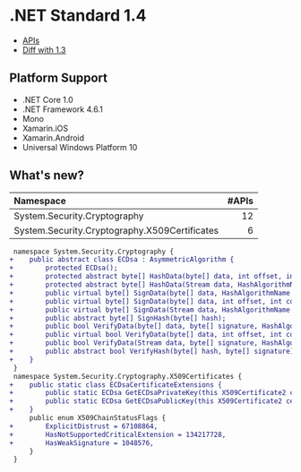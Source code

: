 # .NET Standard 1.4

* [APIs](netstandard1.4_ref.md)
* [Diff with 1.3](netstandard1.4_diff.md)

## Platform Support

* .NET Core 1.0
* .NET Framework 4.6.1
* Mono
* Xamarin.iOS
* Xamarin.Android
* Universal Windows Platform 10

## What's new?

| Namespace                                     | #APIs |
|:----------------------------------------------|------:| 
| System.Security.Cryptography                  |    12 |
| System.Security.Cryptography.X509Certificates |     6 |

```diff
 namespace System.Security.Cryptography {
+    public abstract class ECDsa : AsymmetricAlgorithm {
+        protected ECDsa();
+        protected abstract byte[] HashData(byte[] data, int offset, int count, HashAlgorithmName hashAlgorithm);
+        protected abstract byte[] HashData(Stream data, HashAlgorithmName hashAlgorithm);
+        public virtual byte[] SignData(byte[] data, HashAlgorithmName hashAlgorithm);
+        public virtual byte[] SignData(byte[] data, int offset, int count, HashAlgorithmName hashAlgorithm);
+        public virtual byte[] SignData(Stream data, HashAlgorithmName hashAlgorithm);
+        public abstract byte[] SignHash(byte[] hash);
+        public bool VerifyData(byte[] data, byte[] signature, HashAlgorithmName hashAlgorithm);
+        public virtual bool VerifyData(byte[] data, int offset, int count, byte[] signature, HashAlgorithmName hashAlgorithm);
+        public bool VerifyData(Stream data, byte[] signature, HashAlgorithmName hashAlgorithm);
+        public abstract bool VerifyHash(byte[] hash, byte[] signature);
+    }
 }
 namespace System.Security.Cryptography.X509Certificates {
+    public static class ECDsaCertificateExtensions {
+        public static ECDsa GetECDsaPrivateKey(this X509Certificate2 certificate);
+        public static ECDsa GetECDsaPublicKey(this X509Certificate2 certificate);
+    }
     public enum X509ChainStatusFlags {
+        ExplicitDistrust = 67108864,
+        HasNotSupportedCriticalExtension = 134217728,
+        HasWeakSignature = 1048576,
     }
 }
```
